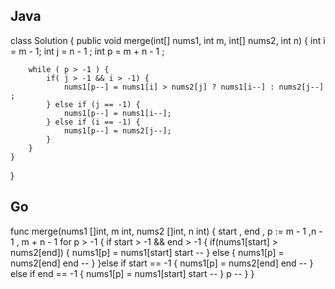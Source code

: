
## Java 
class Solution {
    public void merge(int[] nums1, int m, int[] nums2, int n) {
        int i = m - 1;
        int j = n - 1 ;
        int p = m + n - 1 ;

        while ( p > -1 ) {
            if( j > -1 && i > -1) {
                nums1[p--] = nums1[i] > nums2[j] ? nums1[i--] : nums2[j--] ;
            } else if (j == -1) {
                nums1[p--] = nums1[i--];
            } else if (i == -1) {
                nums1[p--] = nums2[j--];
            }
        }
    }
}

## Go 
func merge(nums1 []int, m int, nums2 []int, n int)  {
    start , end , p := m - 1 ,n - 1 , m + n - 1
	for p > -1 {
		if start > -1 && end > -1 {
			if(nums1[start] > nums2[end]) {
				nums1[p] = nums1[start]
				start --
			} else {
				nums1[p] = nums2[end]
				end --
			}
		}else if start == -1 {
			nums1[p] = nums2[end]
			end --
		} else if end == -1 {
			nums1[p] = nums1[start]
			start --
		}
		p --
	}
}

